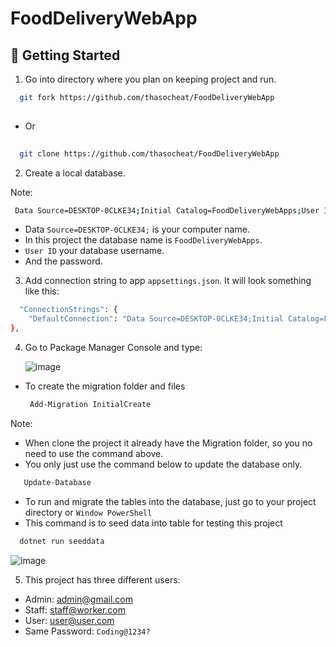 # FoodDeliveryWebApp

## 🏃 Getting Started

1. Go into directory where you plan on keeping project and run.

```bash
  git fork https://github.com/thasocheat/FoodDeliveryWebApp
  
```
- Or
```bash
  
  git clone https://github.com/thasocheat/FoodDeliveryWebApp
```

2. Create a local database.

Note:
```bash
 Data Source=DESKTOP-0CLKE34;Initial Catalog=FoodDeliveryWebApps;User ID=sa;Password=123;
```
- Data `Source=DESKTOP-0CLKE34;` is your computer name.
- In this project the database name is `FoodDeliveryWebApps`.
- `User ID` your database username.
- And the password.

3. Add connection string to app `appsettings.json`. It will look something like this:
```bash
  "ConnectionStrings": {
    "DefaultConnection": "Data Source=DESKTOP-0CLKE34;Initial Catalog=FoodDeliveryWebApp;User ID=sa;Password=123;Connect Timeout=30;Encrypt=True;Trust Server Certificate=True;Application Intent=ReadWrite;Multi   Subnet Failover=False"
},
```

4. Go to Package Manager Console and type:

   ![image](https://github.com/thasocheat/FoodDeliveryWebApp/assets/96945084/bb815604-161a-450c-af59-ab91c094bccb)


- To create the migration folder and files
   ```bash
    Add-Migration InitialCreate 
   ```

Note:
- When clone the project it already have the Migration folder, so you no need to use the command above.
- You only just use the command below to update the database only.  

 ```bash
    Update-Database 
   ```
  - To run and migrate the tables into the database, just go to your project directory or `Window PowerShell`
  - This command is to seed data into table for testing this project
  ```bash
    dotnet run seeddata 
   ```
  ![image](https://github.com/thasocheat/FoodDeliveryWebApp/assets/96945084/63c09d8a-7413-4e72-99c7-3c2d7b0c864b)


  
5. This project has three different users:
- Admin: admin@gmail.com
- Staff: staff@worker.com
- User: user@user.com
- Same Password: `Coding@1234?`
